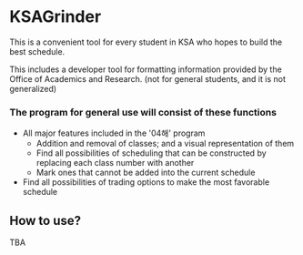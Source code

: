 # KSAGrinder
This is a convenient tool for every student in KSA who hopes to build the best schedule.

This includes a developer tool for formatting information provided by the Office of Academics and Research. (not for general students, and it is not generalized)

### The program for general use will consist of these functions
* All major features included in the '04해' program
  * Addition and removal of classes; and a visual representation of them
  * Find all possibilities of scheduling that can be constructed by replacing each class number with another
  * Mark ones that cannot be added into the current schedule
* Find all possibilities of trading options to make the most favorable schedule

## How to use?
TBA
